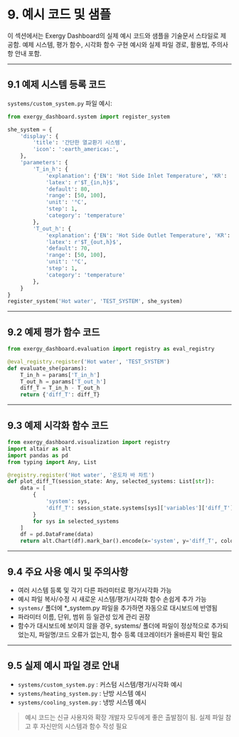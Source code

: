 # 9. 예시 코드 및 샘플

이 섹션에서는 Exergy Dashboard의 실제 예시 코드와 샘플을 기술문서 스타일로 제공함. 예제 시스템, 평가 함수, 시각화 함수 구현 예시와 실제 파일 경로, 활용법, 주의사항 안내 포함.

---

## 9.1 예제 시스템 등록 코드

`systems/custom_system.py` 파일 예시:

```python
from exergy_dashboard.system import register_system

she_system = {
    'display': {
        'title': '간단한 열교환기 시스템',
        'icon': ':earth_americas:',
    },
    'parameters': {
        'T_in_h': {
            'explanation': {'EN': 'Hot Side Inlet Temperature', 'KR': '고온측 입구 온도'},
            'latex': r'$T_{in,h}$',
            'default': 80,
            'range': [50, 100],
            'unit': '°C',
            'step': 1,
            'category': 'temperature'
        },
        'T_out_h': {
            'explanation': {'EN': 'Hot Side Outlet Temperature', 'KR': '고온측 출구 온도'},
            'latex': r'$T_{out,h}$',
            'default': 70,
            'range': [50, 100],
            'unit': '°C',
            'step': 1,
            'category': 'temperature'
        },
    }
}
register_system('Hot water', 'TEST_SYSTEM', she_system)
```

---

## 9.2 예제 평가 함수 코드

```python
from exergy_dashboard.evaluation import registry as eval_registry

@eval_registry.register('Hot water', 'TEST_SYSTEM')
def evaluate_she(params):
    T_in_h = params['T_in_h']
    T_out_h = params['T_out_h']
    diff_T = T_in_h - T_out_h
    return {'diff_T': diff_T}
```

---

## 9.3 예제 시각화 함수 코드

```python
from exergy_dashboard.visualization import registry
import altair as alt
import pandas as pd
from typing import Any, List

@registry.register('Hot water', '온도차 바 차트')
def plot_diff_T(session_state: Any, selected_systems: List[str]):
    data = [
        {
            'system': sys,
            'diff_T': session_state.systems[sys]['variables']['diff_T']
        }
        for sys in selected_systems
    ]
    df = pd.DataFrame(data)
    return alt.Chart(df).mark_bar().encode(x='system', y='diff_T', color='system')
```

---

## 9.4 주요 사용 예시 및 주의사항

- 여러 시스템 등록 및 각기 다른 파라미터로 평가/시각화 가능
- 예시 파일 복사/수정 시 새로운 시스템/평가/시각화 함수 손쉽게 추가 가능
- `systems/` 폴더에 *_system.py 파일을 추가하면 자동으로 대시보드에 반영됨
- 파라미터 이름, 단위, 범위 등 일관성 있게 관리 권장
- 함수가 대시보드에 보이지 않을 경우, systems/ 폴더에 파일이 정상적으로 추가되었는지, 파일명/코드 오류가 없는지, 함수 등록 데코레이터가 올바른지 확인 필요

---

## 9.5 실제 예시 파일 경로 안내

- `systems/custom_system.py` : 커스텀 시스템/평가/시각화 예시
- `systems/heating_system.py` : 난방 시스템 예시
- `systems/cooling_system.py` : 냉방 시스템 예시

> 예시 코드는 신규 사용자와 확장 개발자 모두에게 좋은 출발점이 됨. 실제 파일 참고 후 자신만의 시스템과 함수 작성 필요 